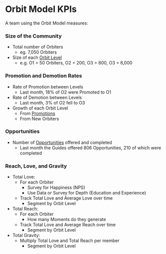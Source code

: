 # Orbit Model KPIs
A team using the Orbit Model measures:

### Size of the Community
- Total number of Orbiters
    - eg. 7,050 Orbiters
- Size of each [Orbit Level](glossary.md#levels)
    - e.g. O1 = 50 Orbiters, O2 = 200, O3 = 800, O3 = 6,000

### Promotion and Demotion Rates
- Rate of Promotion between Levels
    - Last month, 18% of O2 were Promoted to O1
- Rate of Demotion between Levels
    - Last month, 3% of O2 fell to O3
- Growth of each Orbit Level
    - From [Promotions](glossary.md#promotions)
    - From New Orbiters

### Opportunities 
- Number of [Opportunities](opportunities.md#opportunities) offered and completed
    - Last month the Guides offered 806 Opportunities, 210 of which were completed

### Reach, Love, and Gravity 
  - Total Love:
      - For each Orbiter
          - Survey for Happiness (NPS)
          - Use Data or Survey for Depth (Education and Experience)
      - Track Total Love and Average Love over time
          - Segment by Orbit Level
  - Total Reach:
      - For each Orbiter
          - How many Moments do they generate
      - Track Total Love and Average Reach over time
          - Segment by Orbit Level
  - Total Gravity:
      - Multiply Total Love and Total Reach per member
          - Segment by Orbit Level
